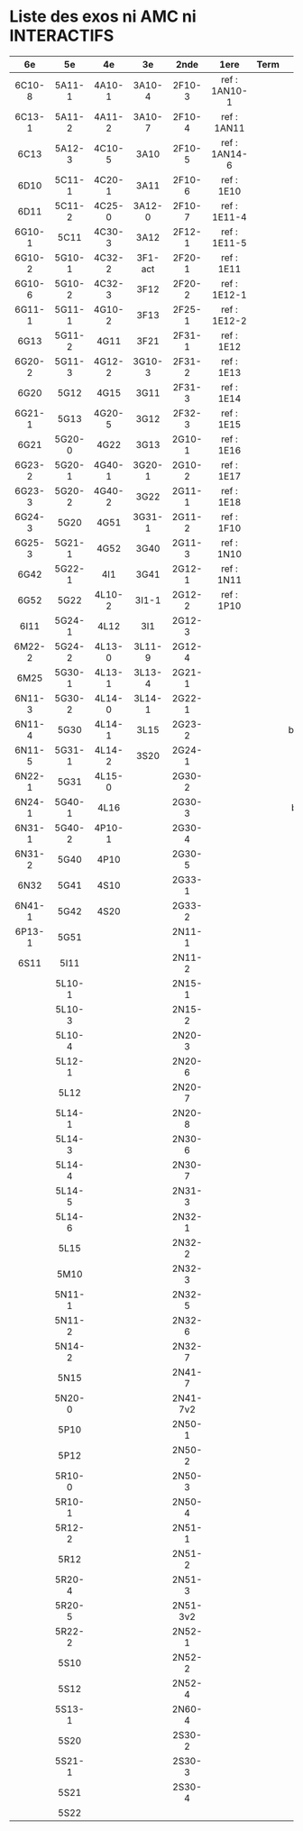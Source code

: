 # Liste des exos ni AMC ni INTERACTIFS

|6e|5e|4e|3e|2nde|1ere|Term|Reste|
|:-:|:-:|:-:|:-:|:-:|:-:|:-:|:-:|
|6C10-8|5A11-1|4A10-1|3A10-4|2F10-3|ref : 1AN10-1||beta3I12|
|6C13-1|5A11-2|4A11-2|3A10-7|2F10-4|ref : 1AN11||beta2F31|
|6C13|5A12-3|4C10-5|3A10|2F10-5|ref : 1AN14-6||beta3F23|
|6D10|5C11-1|4C20-1|3A11|2F10-6|ref : 1E10||beta3G15|
|6D11|5C11-2|4C25-0|3A12-0|2F10-7|ref : 1E11-4||beta3S20-1|
|6G10-1|5C11|4C30-3|3A12|2F12-1|ref : 1E11-5||beta3s21|
|6G10-2|5G10-1|4C32-2|3F1-act|2F20-1|ref : 1E11||beta4C31|
|6G10-6|5G10-2|4C32-3|3F12|2F20-2|ref : 1E12-1||beta4G20-3|
|6G11-1|5G11-1|4G10-2|3F13|2F25-1|ref : 1E12-2||beta4G20-4|
|6G13|5G11-2|4G11|3F21|2F31-1|ref : 1E12||beta5G30-2|
|6G20-2|5G11-3|4G12-2|3G10-3|2F31-2|ref : 1E13||beta6C33-1|
|6G20|5G12|4G15|3G11|2F31-3|ref : 1E14||beta6test2|
|6G21-1|5G13|4G20-5|3G12|2F32-3|ref : 1E15||beta6test2021|
|6G21|5G20-0|4G22|3G13|2G10-1|ref : 1E16||betaAleaFigure|
|6G23-2|5G20-1|4G40-1|3G20-1|2G10-2|ref : 1E17||betaAsymptotesObliques|
|6G23-3|5G20-2|4G40-2|3G22|2G11-1|ref : 1E18||betaEqCarreDansC|
|6G24-3|5G20|4G51|3G31-1|2G11-2|ref : 1F10||betaEquations|
|6G25-3|5G21-1|4G52|3G40|2G11-3|ref : 1N10||betaEquationsLog|
|6G42|5G22-1|4I1|3G41|2G12-1|ref : 1N11||betaEqValAbs|
|6G52|5G22|4L10-2|3I1-1|2G12-2|ref : 1P10||betaExo3d|
|6I11|5G24-1|4L12|3I1|2G12-3|||betaExoLimite|
|6M22-2|5G24-2|4L13-0|3L11-9|2G12-4|||betaExoSimpleMatthieu|
|6M25|5G30-1|4L13-1|3L13-4|2G21-1|||betaModele10_simple_question-reponse|
|6N11-3|5G30-2|4L14-0|3L14-1|2G22-1|||betaModele11_parametrable|
|6N11-4|5G30|4L14-1|3L15|2G23-2|||betaModele20_plusieurs_types_de_questions|
|6N11-5|5G31-1|4L14-2|3S20|2G24-1|||betaModele21_parametrables|
|6N22-1|5G31|4L15-0||2G30-2|||betaModele22_avec_une_serie_de_valeurs|
|6N24-1|5G40-1|4L16||2G30-3|||betaModele30_constructions_géométriques|
|6N31-1|5G40-2|4P10-1||2G30-4|||betaModele31_parametrables|
|6N31-2|5G40|4P10||2G30-5|||betaModele40_tableau_proportionnalite|
|6N32|5G41|4S10||2G33-1|||betaModele41_tableau_signes_variations|
|6N41-1|5G42|4S20||2G33-2|||betaModele50_Mathsteps|
|6P13-1|5G51|||2N11-1|||betaPol|
|6S11|5I11|||2N11-2|||betaProbaAouB|
||5L10-1|||2N15-1|||betaProbabilites|
||5L10-3|||2N15-2|||betaProbabilitesJC|
||5L10-4|||2N20-3|||betaProblemesConcretPourcentage|
||5L12-1|||2N20-6|||betaPuissances|
||5L12|||2N20-7|||betarotation3d|
||5L14-1|||2N20-8|||betaSpline|
||5L14-3|||2N30-6|||betaSys2x2CombLin|
||5L14-4|||2N30-7|||betaTestRapporteur|
||5L14-5|||2N31-3|||betaTracerParabole|
||5L14-6|||2N32-1|||moule_a_exo_mathalea|
||5L15|||2N32-2|||moule_a_exo_mathalea2d|
||5M10|||2N32-3|||c3C10-2|
||5N11-1|||2N32-5|||c3I11|
||5N11-2|||2N32-6|||c3N10|
||5N14-2|||2N32-7|||c3N23|
||5N15|||2N41-7|||CM020|
||5N20-0|||2N41-7v2|||CM021|
||5P10|||2N50-1|||ExC100|
||5P12|||2N50-2|||HPC100|
||5R10-0|||2N50-3|||HPC103|
||5R10-1|||2N50-4|||PEA11-1|
||5R12-2|||2N51-1|||PEA11|
||5R12|||2N51-2|||PEA12|
||5R20-4|||2N51-3|||PEA13|
||5R20-5|||2N51-3v2|||PEG20|
||5R22-2|||2N52-1|||PEG21|
||5S10|||2N52-2|||PEG22|
||5S12|||2N52-4|||PEG23|
||5S13-1|||2N60-4|||PEG24|
||5S20|||2S30-2|||P003|
||5S21-1|||2S30-3|||P004|
||5S21|||2S30-4|||P005|
||5S22||||||P006|
